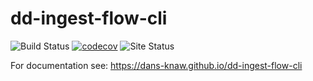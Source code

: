 dd-ingest-flow-cli
===========
![Build Status](https://github.com/DANS-KNAW/dd-ingest-flow-cli/actions/workflows/build.yml/badge.svg)
[![codecov](https://codecov.io/gh/DANS-KNAW/dd-ingest-flow-cli/branch/master/graph/badge.svg)](https://codecov.io/gh/DANS-KNAW/dd-ingest-flow-cli)
![Site Status](https://github.com/DANS-KNAW/dd-ingest-flow-cli/actions/workflows/docs.yml/badge.svg)

For documentation see: https://dans-knaw.github.io/dd-ingest-flow-cli
